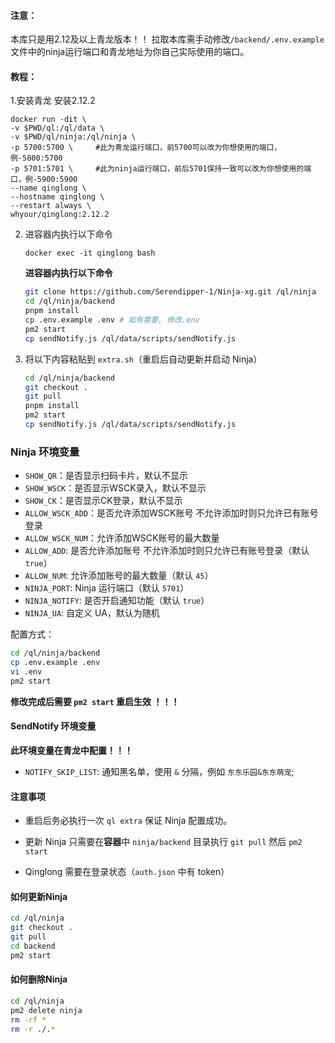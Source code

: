 #### 注意：
 本库只是用2.12及以上青龙版本！！
 拉取本库需手动修改```/backend/.env.example```文件中的ninja运行端口和青龙地址为你自己实际使用的端口。
 
#### 教程：
 1.安装青龙
 安装2.12.2
   ```
docker run -dit \
-v $PWD/ql:/ql/data \
-v $PWD/ql/ninja:/ql/ninja \
-p 5700:5700 \     #此为青龙运行端口，前5700可以改为你想使用的端口，例-5800:5700
-p 5701:5701 \     #此为ninja运行端口，前后5701保持一致可以改为你想使用的端口，例-5900:5900
--name qinglong \
--hostname qinglong \
--restart always \
whyour/qinglong:2.12.2
   ```

2. 进容器内执行以下命令
   ```
   docker exec -it qinglong bash
   ```

   **进容器内执行以下命令**

   ```bash
   git clone https://github.com/Serendipper-1/Ninja-xg.git /ql/ninja
   cd /ql/ninja/backend
   pnpm install
   cp .env.example .env # 如有需要, 修改.env
   pm2 start
   cp sendNotify.js /ql/data/scripts/sendNotify.js
   ```

3. 将以下内容粘贴到 `extra.sh`（重启后自动更新并启动 Ninja）

   ```bash
   cd /ql/ninja/backend
   git checkout .
   git pull
   pnpm install
   pm2 start
   cp sendNotify.js /ql/data/scripts/sendNotify.js
   ```

### Ninja 环境变量

- `SHOW_QR`：是否显示扫码卡片，默认不显示
- `SHOW_WSCK`：是否显示WSCK录入，默认不显示
- `SHOW_CK`：是否显示CK登录，默认不显示
- `ALLOW_WSCK_ADD`：是否允许添加WSCK账号 不允许添加时则只允许已有账号登录
- `ALLOW_WSCK_NUM`：允许添加WSCK账号的最大数量
- `ALLOW_ADD`: 是否允许添加账号 不允许添加时则只允许已有账号登录（默认 `true`）
- `ALLOW_NUM`: 允许添加账号的最大数量（默认 `45`）
- `NINJA_PORT`: Ninja 运行端口（默认 `5701`）
- `NINJA_NOTIFY`: 是否开启通知功能（默认 `true`）
- `NINJA_UA`: 自定义 UA，默认为随机

配置方式：

```bash
cd /ql/ninja/backend
cp .env.example .env
vi .env
pm2 start
```

**修改完成后需要 `pm2 start` 重启生效 ！！！**

#### SendNotify 环境变量

**此环境变量在青龙中配置！！！**

- `NOTIFY_SKIP_LIST`: 通知黑名单，使用 `&` 分隔，例如 `东东乐园&东东萌宠`;

#### 注意事项

- 重启后务必执行一次 `ql extra` 保证 Ninja 配置成功。

- 更新 Ninja 只需要在**容器**中 `ninja/backend` 目录执行 `git pull` 然后 `pm2 start`

- Qinglong 需要在登录状态（`auth.json` 中有 token）

#### 如何更新Ninja

```bash
cd /ql/ninja
git checkout .
git pull
cd backend
pm2 start
```

#### 如何删除Ninja

```bash
cd /ql/ninja
pm2 delete ninja
rm -rf *
rm -r ./.*
```
